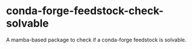 # conda-forge-feedstock-check-solvable
A mamba-based package to check if a conda-forge feedstock is solvable.
